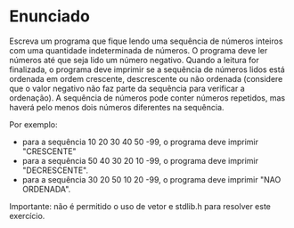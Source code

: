 # Enunciado

Escreva um programa que fique lendo uma sequência de números inteiros com uma quantidade indeterminada de números. O programa deve ler números até que seja lido um número negativo. Quando a leitura for finalizada, o programa deve imprimir se a sequência de números lidos está ordenada em ordem crescente, descrescente ou não ordenada (considere que o valor negativo não faz parte da sequência para verificar a ordenação). A sequência de números pode conter números repetidos, mas haverá pelo menos dois números diferentes na sequência.

Por exemplo:

- para a sequência 10 20 30 40 50 -99, o programa deve imprimir "CRESCENTE"
- para a sequência 50 40 30 20 10 -99, o programa deve imprimir "DECRESCENTE".
- para a sequência 30 20 50 10 20 -99, o programa deve imprimir "NAO ORDENADA".

Importante: não é permitido o uso de vetor e stdlib.h para resolver este exercício.

